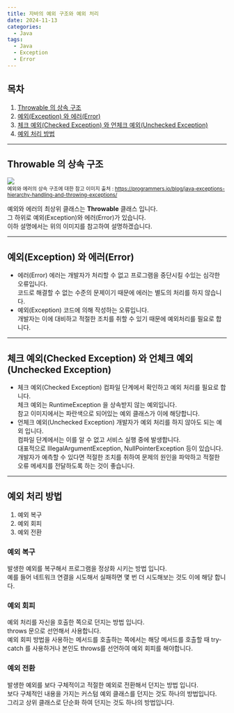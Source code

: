 ```yaml
---
title: 자바의 예외 구조와 예외 처리
date: 2024-11-13
categories:
  - Java
tags:
  - Java
  - Exception
  - Error
---
```


## 목차
1. [Throwable 의 상속 구조](#throwable-의-상속-구조)
2. [예외(Exception) 와 에러(Error)](#예외exception-와-에러error)
3. [체크 예외(Checked Exception) 와 언체크 예외(Unchecked Exception)](#체크-예외checked-exception-와-언체크-예외unchecked-exception)
4. [예외 처리 방법](#예외-처리-방법)

---
## Throwable 의 상속 구조

![](https://cdn-kpbed.nitrocdn.com/RVLdsmUrzitKnVBooREyuLvkbbdGFquh/assets/images/optimized/rev-882b0e5/programmers.io/wp-content/uploads/2021/12/Java-Exception-Hierarchy-Explained-1.jpg)<br><small>
예외와 에러의 상속 구조에 대한 참고 이미지
출처 : https://programmers.io/blog/java-exceptions-hierarchy-handling-and-throwing-exceptions/
</small>  

예외와 에러의 최상위 클래스는 **Throwable** 클래스 입니다.  
그 하위로 예외(Exception)와 에러(Error)가 있습니다.  
이하 설명에서는 위의 이미지를 참고하여 설명하겠습니다.  

---
## 예외(Exception) 와 에러(Error)

- 에러(Error)
	에러는 개발자가 처리할 수 없고 프로그램을 중단시킬 수있는 심각한 오류입니다.  
	코드로 해결할 수 없는 수준의 문제이기 때문에 에러는 별도의 처리를 하지 않습니다.
- 예외(Exception)
	코드에 의해 작성하는 오류입니다.  
	개발자는 이에 대비하고 적절한 조치를 취할 수 있기 때문에 예외처리를 필요로 합니다.

---
## 체크 예외(Checked Exception) 와 언체크 예외(Unchecked Exception)

- 체크 예외(Checked Exception)
	컴파일 단계에서 확인하고 예외 처리를 필요로 합니다.  
	체크 예외는 RuntimeException 을 상속받지 않는 예외입니다.  
	참고 이미지에서는 파란색으로 되어있는 예외 클래스가 이에 해당합니다.
- 언체크 예외(Unchecked Exception)
	개발자가 예외 처리를 하지 않아도 되는 예외 입니다.  
	컴파일 단계에서는 이를 알 수 없고 서비스 실행 중에 발생합니다.  
	대표적으로 IllegalArgumentException, NullPointerException 등이 있습니다.
	개발자가 예측할 수 있다면 적절한 조치를 취하여 문제의 원인을 파악하고 적절한 오류 메세지를 전달하도록 하는 것이 좋습니다.

---
## 예외 처리 방법

1. 예외 복구
2. 예외 회피
3. 예외 전환

### 예외 복구
발생한 예외를 복구해서 프로그램을 정상화 시키는 방법 입니다.  
예를 들어 네트워크 연결을 시도해서 실패하면 몇 번 더 시도해보는 것도 이에 해당 합니다.  

### 예외 회피
예외 처리를 자신을 호출한 쪽으로 던지는 방법 입니다.  
throws 문으로 선언해서 사용합니다.  
예외 회피 방법을 사용하는 메서드를 호출하는 쪽에서는 해당 메서드를 호출할 때 try-catch 를 사용하거나 본인도 throws를 선언하여 예외 회피를 해야합니다.  

### 예외 전환
발생한 예외를 보다 구체적이고 적절한 예외로 전환해서 던지는 방법 입니다.  
보다 구체적인 내용을 가지는 커스텀 예외 클래스를 던지는 것도 하나의 방법입니다.  
그리고 상위 클래스로 단순화 하여 던지는 것도 하나의 방법입니다.